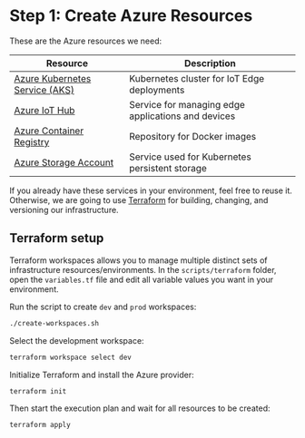 # Step 1: Create Azure Resources

These are the Azure resources we need:

| Resource | Description |
| -------------- | -------------- |
| [Azure Kubernetes Service (AKS)](https://docs.microsoft.com/en-us/azure/aks/intro-kubernetes) | Kubernetes cluster for IoT Edge deployments |
| [Azure IoT Hub](https://docs.microsoft.com/en-us/azure/iot-hub/about-iot-hub) | Service for managing edge applications and devices |
| [Azure Container Registry](https://docs.microsoft.com/en-us/azure/container-registry/container-registry-intro) | Repository for Docker images |
| [Azure Storage Account](https://docs.microsoft.com/en-us/azure/storage/common/storage-account-overview) | Service used for Kubernetes persistent storage |

If you already have these services in your environment, feel free to reuse it. Otherwise, we are going to use [Terraform](https://www.terraform.io/) for building, changing, and versioning our infrastructure. 

## Terraform setup

Terraform workspaces allows you to manage multiple distinct sets of infrastructure resources/environments. In the `scripts/terraform` folder, open the `variables.tf` file and edit all variable values you want in your environment.

Run the script to create `dev` and `prod` workspaces:

```sh
./create-workspaces.sh 
```

Select the development workspace:

```sh
terraform workspace select dev
```

Initialize Terraform and install the Azure provider:

```sh
terraform init
```

Then start the execution plan and wait for all resources to be created:

```sh
terraform apply
```